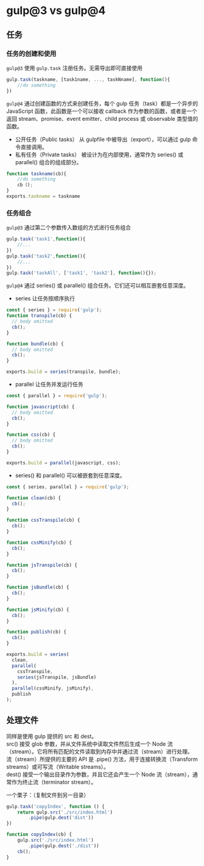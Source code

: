 # gulp@3 vs gulp@4

## 任务
### 任务的创建和使用
`gulp@3` 使用 `gulp.task` 注册任务。无需导出即可直接使用
```javascript
gulp.task(taskname, [task1name, ..., taskNname], function(){
    //do something
})
```

`gulp@4`
通过创建函数的方式来创建任务，每个 gulp 任务（task）都是一个异步的 JavaScript 函数，此函数是一个可以接收 callback 作为参数的函数，或者是一个返回 stream、promise、event emitter、child process 或 observable 类型值的函数。  
- 公开任务（Public tasks） 从 gulpfile 中被导出（export），可以通过 gulp 命令直接调用。
- 私有任务（Private tasks） 被设计为在内部使用，通常作为 series() 或 parallel() 组合的组成部分。
```javascript
function taskname(cb){
    //do something
    cb（);
}
exports.taskname = taskname
```
### 任务组合
`gulp@3` 通过第二个参数传入数组的方式进行任务组合
```javascript
gulp.task('task1',function(){
    //...
})
gulp.task('task2',function(){
    //...
})
gulp.task('taskAll', ['task1', 'task2'], function(){});
```

`gulp@4` 通过 series() 或 parallel() 组合任务。它们还可以相互嵌套任意深度。  
- series 让任务按顺序执行
```javascript
const { series } = require('gulp');
function transpile(cb) {
  // body omitted
  cb();
}

function bundle(cb) {
  // body omitted
  cb();
}

exports.build = series(transpile, bundle);
```
- parallel 让任务并发运行任务
```javascript
const { parallel } = require('gulp');

function javascript(cb) {
  // body omitted
  cb();
}

function css(cb) {
  // body omitted
  cb();
}

exports.build = parallel(javascript, css);
```
- series() 和 parallel() 可以被嵌套到任意深度。
```javascript
const { series, parallel } = require('gulp');

function clean(cb) {
  cb();
}

function cssTranspile(cb) {
  cb();
}

function cssMinify(cb) {
  cb();
}

function jsTranspile(cb) {
  cb();
}

function jsBundle(cb) {
  cb();
}

function jsMinify(cb) {
  cb();
}

function publish(cb) {
  cb();
}

exports.build = series(
  clean,
  parallel(
    cssTranspile,
    series(jsTranspile, jsBundle)
  ),
  parallel(cssMinify, jsMinify),
  publish
);
```

## 处理文件
同样是使用 gulp 提供的 src 和 dest。  
src() 接受 glob 参数，并从文件系统中读取文件然后生成一个 Node 流（stream）。它将所有匹配的文件读取到内存中并通过流（stream）进行处理。  
流（stream）所提供的主要的 API 是 .pipe() 方法，用于连接转换流（Transform streams）或可写流（Writable streams）。  
dest() 接受一个输出目录作为参数，并且它还会产生一个 Node 流（stream），通常作为终止流（terminator stream）。

一个栗子：（复制文件到另一目录）
```javascript
gulp.task('copyIndex', function () {
    return gulp.src('./src/index.html')
        .pipe(gulp.dest('dist'))
})
```

```javascript
function copyIndex(cb) {
    gulp.src('./src/index.html')
        .pipe(gulp.dest('./dist'))
    cb();
}
```

